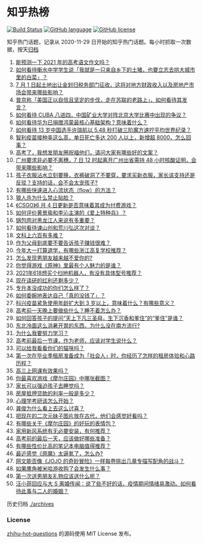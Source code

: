 # 知乎热榜
[![Build Status](https://github.com/ToWeLong/zhihu-hot-questions/workflows/CI/badge.svg)](https://github.com/ToWeLong/zhihu-hot-questions/actions)
[![GitHub language](https://img.shields.io/badge/language-golang-orange.svg)](https://golang.org/)
[![GitHub license](https://img.shields.io/github/license/ToWeLong/zhihu-hot-questions)](https://github.com/ToWeLong/zhihu-hot-questions/blob/main/LICENSE)

知乎热门话题，记录从 2020-11-29 日开始的知乎热门话题。每小时抓取一次数据，按天[归档](./archives)

<!-- BEGIN -->

1. [能预测一下 2021 年的高考语文作文吗？](https://www.zhihu.com/question/451864903)
1. [如何看待衡水中学学生说「我就是一只来自乡下的土猪，也要立志去拱大城市里的白菜」？](https://www.zhihu.com/question/462345321)
1. [7 月 1 日起土地出让金划归税务部门征收，这将对地方财政收入以及房地产市场会带来哪些影响？](https://www.zhihu.com/question/463323805)
1. [普京称「美国正以自信且坚定的步伐，走在苏联的老路上」，如何看待其发言？](https://www.zhihu.com/question/463282858)
1. [如何看待 CUBA 八进四，中国矿业大学对阵北京大学比赛中出现的争议？](https://www.zhihu.com/question/463306896)
1. [如何看待华为已捐赠鸿蒙最核心基础架构？意味着什么？](https://www.zhihu.com/question/462892378)
1. [如何看待 13 岁中国选手许瑞航以 5.48 秒打破三阶魔方速拧平均世界纪录？](https://www.zhihu.com/question/463234557)
1. [智利疫苗接种率这么高，单日死亡多达 200 人以上，新增超 8000，怎么回事？](https://www.zhihu.com/question/463115629)
1. [高考了，我想发朋友圈祝福他们，请问大家有哪些好的文案？](https://www.zhihu.com/question/405298026)
1. [广州要求非必要不离穗，7 日 12 时起离开广州出省需持 48 小时核酸证明，会带来哪些影响？](https://www.zhihu.com/question/463430613)
1. [孩子衣服沾水立刻要换，衣裤破洞了不要穿，要求买新衣服，家长该支持还是反驳？支持的话，会不会太宠孩子?](https://www.zhihu.com/question/459542600)
1. [有哪些快速进入心流状态（flow）的方法？](https://www.zhihu.com/question/20992764)
1. [狼人杀为什么禁止贴脸？](https://www.zhihu.com/question/462970840)
1. [《CSGO》6 月 4 日更新是否意味着其成为付费游戏？](https://www.zhihu.com/question/463103636)
1. [如何评价黄景瑜和李沁主演的《爱上特种兵》？](https://www.zhihu.com/question/462601125)
1. [锅包肉对黑龙江人来说有多重要？](https://www.zhihu.com/question/462784342)
1. [如何看待谏山创和荒川弘这次对谈？](https://www.zhihu.com/question/463257259)
1. [文科上六百有多难？](https://www.zhihu.com/question/350905229)
1. [作为父母到底要不要告诉孩子赚钱很难？](https://www.zhihu.com/question/461239979)
1. [今年大一打算退学，有哪些浙江高复学校推荐？](https://www.zhihu.com/question/58522765)
1. [怎么发现男朋友越来越不爱你的?](https://www.zhihu.com/question/417775321)
1. [你觉得游戏《原神》里最有个人魅力的是谁？](https://www.zhihu.com/question/462388527)
1. [2021年618想买个扫地机器人，有没有具体型号推荐？](https://www.zhihu.com/question/397698378)
1. [现在读研的红利还剩多少？](https://www.zhihu.com/question/456374240)
1. [专升本没成功的你们怎么样了？](https://www.zhihu.com/question/460210637)
1. [如何委婉地表达自己「真的没钱了」？](https://www.zhihu.com/question/462984155)
1. [科兴疫苗紧急使用年龄扩大到 3 岁以上，意味着什么？有哪些意义？](https://www.zhihu.com/question/463239638)
1. [高考前一天晚上要做些什么？睡不着怎么办？](https://www.zhihu.com/question/458722775)
1. [如何回答孩子的提问“天上下凡三圣母，生下沉香和爹住”的“爹住”是谁？](https://www.zhihu.com/question/462277776)
1. [东北冷面这么消暑开胃的东西，为什么没在南方流行?](https://www.zhihu.com/question/462700732)
1. [为什么我要努力学习？](https://www.zhihu.com/question/462192669)
1. [高考前最后一节课，作为老师，应该对学生说什么？](https://www.zhihu.com/question/462695709)
1. [可以给我看看你们的猫咪吗？](https://www.zhihu.com/question/462824843)
1. [第一次在毕业季租房准备成为「社会人」时，你经历了怎样的租房体验和心路历程？](https://www.zhihu.com/question/461693068)
1. [高三上网课有效果吗？](https://www.zhihu.com/question/309967841)
1. [你最喜欢游戏《摩尔庄园》中哪张截图？](https://www.zhihu.com/question/462564850)
1. [家长可以强迫孩子去睡觉吗？](https://www.zhihu.com/question/463206973)
1. [房屋抵押贷款的利率一般是多少？](https://www.zhihu.com/question/387069469)
1. [心理学考研该怎么开始？](https://www.zhihu.com/question/455742815)
1. [龚俊为什么看上去这么讨喜？](https://www.zhihu.com/question/456646250)
1. [把现在的二次元妹子图片放在古代，他们会感觉好看吗？](https://www.zhihu.com/question/462903907)
1. [有哪些关于《摩尔庄园》的好玩的表情包？](https://www.zhihu.com/question/462564869)
1. [家用新风系统有无必要安装，有何推荐？](https://www.zhihu.com/question/28529319)
1. [高考前的最后一天，应该做好哪些准备？](https://www.zhihu.com/question/463408596)
1. [有哪些性价比高的笔记本电脑值得推荐？](https://www.zhihu.com/question/322974536)
1. [最近感觉《原魔》太逼氪了，怎么办?](https://www.zhihu.com/question/463036805)
1. [网文能否像《JOJO 的奇妙冒险》一样每卷挑出几章专描写配角的战斗？](https://www.zhihu.com/question/463065863)
1. [如果鹰角被米哈游收购了会发生什么事？](https://www.zhihu.com/question/462537017)
1. [第一次送男朋友礼物应该送什么呢？](https://www.zhihu.com/question/320207842)
1. [汪小菲回应与大 S 离婚传闻：说了些不好的话，疫情期间情绪易激动。如何看待此事与二人的婚姻？](https://www.zhihu.com/question/463252497)

<!-- END -->

历史归档 [./archives](./archives)


### License
[zhihu-hot-questions](https://github.com/towelong/zhihu-hot-questions) 的源码使用 MIT License 发布。